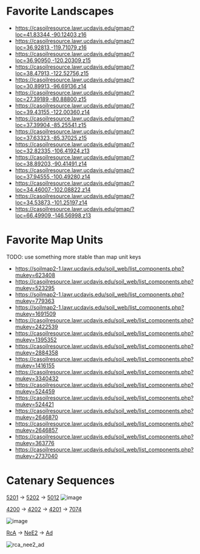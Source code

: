 # Favorite Landscapes

 * https://casoilresource.lawr.ucdavis.edu/gmap/?loc=41.83344,-90.12403,z16
 * https://casoilresource.lawr.ucdavis.edu/gmap/?loc=36.92813,-119.71079,z16
 * https://casoilresource.lawr.ucdavis.edu/gmap/?loc=36.90950,-120.20309,z15
 * https://casoilresource.lawr.ucdavis.edu/gmap/?loc=38.47913,-122.52756,z15
 * https://casoilresource.lawr.ucdavis.edu/gmap/?loc=30.89913,-96.69136,z14
 * https://casoilresource.lawr.ucdavis.edu/gmap/?loc=27.39189,-80.88800,z15
 * https://casoilresource.lawr.ucdavis.edu/gmap/?loc=39.43155,-122.00360,z14
 * https://casoilresource.lawr.ucdavis.edu/gmap/?loc=37.39904,-85.25541,z15
 * https://casoilresource.lawr.ucdavis.edu/gmap/?loc=37.63323,-85.37025,z15
 * https://casoilresource.lawr.ucdavis.edu/gmap/?loc=32.82335,-106.41924,z13
 * https://casoilresource.lawr.ucdavis.edu/gmap/?loc=38.89203,-90.41491,z14
 * https://casoilresource.lawr.ucdavis.edu/gmap/?loc=37.94555,-100.49280,z14
 * https://casoilresource.lawr.ucdavis.edu/gmap/?loc=34.46007,-102.08822,z14
 * https://casoilresource.lawr.ucdavis.edu/gmap/?loc=34.53873,-101.25197,z14
 * https://casoilresource.lawr.ucdavis.edu/gmap/?loc=66.49909,-146.56998,z13


# Favorite Map Units
TODO: use something more stable than map unit keys
  * https://soilmap2-1.lawr.ucdavis.edu/soil_web/list_components.php?mukey=623408
  * https://casoilresource.lawr.ucdavis.edu/soil_web/list_components.php?mukey=523295
  * https://soilmap2-1.lawr.ucdavis.edu/soil_web/list_components.php?mukey=779363
  * https://soilmap2-1.lawr.ucdavis.edu/soil_web/list_components.php?mukey=1691509
  * https://casoilresource.lawr.ucdavis.edu/soil_web/list_components.php?mukey=2422539
  * https://casoilresource.lawr.ucdavis.edu/soil_web/list_components.php?mukey=1395352
  * https://casoilresource.lawr.ucdavis.edu/soil_web/list_components.php?mukey=2884358
  * https://casoilresource.lawr.ucdavis.edu/soil_web/list_components.php?mukey=1416155
  * https://casoilresource.lawr.ucdavis.edu/soil_web/list_components.php?mukey=3340432
  * https://casoilresource.lawr.ucdavis.edu/soil_web/list_components.php?mukey=524459
  * https://casoilresource.lawr.ucdavis.edu/soil_web/list_components.php?mukey=524421
  * https://casoilresource.lawr.ucdavis.edu/soil_web/list_components.php?mukey=2646870
  * https://casoilresource.lawr.ucdavis.edu/soil_web/list_components.php?mukey=2646857
  * https://casoilresource.lawr.ucdavis.edu/soil_web/list_components.php?mukey=363776
  * https://casoilresource.lawr.ucdavis.edu/soil_web/list_components.php?mukey=2737040



# Catenary Sequences

[5201](https://casoilresource.lawr.ucdavis.edu/gmap/?loc=38.19944,-120.83914,z15) → [5202](https://casoilresource.lawr.ucdavis.edu/gmap/?loc=38.19897,-120.83656,z15) → [5012](https://casoilresource.lawr.ucdavis.edu/gmap/?loc=38.19779,-120.83322,z15)
![image](https://user-images.githubusercontent.com/624277/162071052-72064364-834c-4ac8-ab97-d0a1f7cdc869.png)

 
[4200](https://casoilresource.lawr.ucdavis.edu/gmap/?loc=38.23393,-120.78240,z16) → [4202](https://casoilresource.lawr.ucdavis.edu/gmap/?loc=38.23267,-120.78077,z16) → [4201](https://casoilresource.lawr.ucdavis.edu/gmap/?loc=38.23137,-120.77893,z16) → [7074](https://casoilresource.lawr.ucdavis.edu/gmap/?loc=38.22952,-120.77610,z16)

![image](https://user-images.githubusercontent.com/624277/162069180-d695f213-0632-4639-ba59-cb12d3de9dd1.png)  


[RcA](https://casoilresource.lawr.ucdavis.edu/gmap/?loc=40.45841,-122.34905,z16) → [NeE2](https://casoilresource.lawr.ucdavis.edu/gmap/?loc=40.45841,-122.34671,z16) → [Ad](https://casoilresource.lawr.ucdavis.edu/gmap/?loc=40.45830,-122.34487,z16)
  
![rca_nee2_ad](https://user-images.githubusercontent.com/29885555/162848967-4f6c60a7-7cdb-416d-98eb-584c4e36adc7.png)
